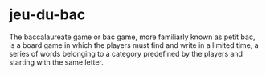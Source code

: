 # jeu-du-bac
The baccalaureate game or bac game, more familiarly known as petit bac, is a board game in which the players must find and write in a limited time, a series of words belonging to a category predefined by the players and starting with the same letter.
